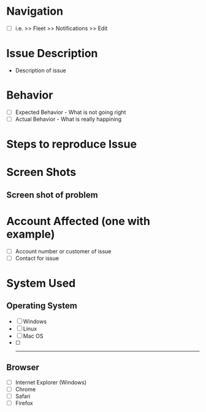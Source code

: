 # Navigation #
- [ ] i.e. >> Fleet >> Notifications >> Edit

# Issue Description #
- Description of issue

# Behavior #
- [ ] Expected Behavior - What is not going right
- [ ] Actual Behavior - What is really happining

# Steps to reproduce Issue #

# Screen Shots #
## Screen shot of problem ##

# Account Affected (one with example) #
- [ ] Account number or customer of issue
- [ ] Contact for issue

# System Used #
## Operating System ##
- [ ] Windows
- [ ] Linux
- [ ] Mac OS
- [ ] ________

## Browser ##
- [ ] Internet Explorer (Windows)
- [ ] Chrome
- [ ] Safari
- [ ] Firefox
